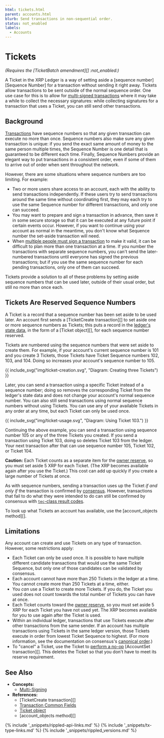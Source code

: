 ```yaml
---
html: tickets.html
parent: accounts.html
blurb: Send transactions in non-sequential order.
status: not_enabled
labels:
  - Accounts
---
```

# Tickets

_(Requires the [TicketBatch amendment][] :not_enabled:)_

A Ticket in the XRP Ledger is a way of setting aside a [sequence number][Sequence Number] for a transaction without sending it right away. Tickets allow transactions to be sent outside of the normal sequence order. One use case for this is to allow for [multi-signed transactions](multi-signing.html) where it may take a while to collect the necessary signatures: while collecting signatures for a transaction that uses a Ticket, you can still send other transactions.

## Background

[Transactions](transaction-basics.html) have sequence numbers so that any given transaction can execute no more than once. Sequence numbers also make sure any given transaction is unique: if you send the exact same amount of money to the same person multiple times, the Sequence Number is one detail that is guaranteed to be different each time. Finally, Sequence Numbers provide an elegant way to put transactions in a consistent order, even if some of them to arrive out of order when sent throughout the network.

However, there are some situations where sequence numbers are too limiting. For example:

- Two or more users share access to an account, each with the ability to send transactions independently. If these users try to send transactions around the same time without coordinating first, they may each try to use the same Sequence number for different transactions, and only one can succeed.
- You may want to prepare and sign a transaction in advance, then save it in some secure storage so that it can be executed at any future point if certain events occur. However, if you want to continue using your account as normal in the meantime, you don't know what Sequence number the set-aside transaction will need. <!-- STYLE_OVERRIDE: will -->
- When [multiple people must sign a transaction](multi-signing.html) to make it valid, it can be difficult to plan more than one transaction at a time. If you number the transactions with separate sequence numbers, you can't send the later-numbered transactions until everyone has signed the previous transactions; but if you use the same sequence number for each pending transactions, only one of them can succeed.

Tickets provide a solution to all of these problems by setting aside sequence numbers that can be used later, outside of their usual order, but still no more than once each.


## Tickets Are Reserved Sequence Numbers

A Ticket is a record that a sequence number has been set aside to be used later. An account first sends a [TicketCreate transaction][] to set aside one or more sequence numbers as Tickets; this puts a record in the [ledger's state data](ledgers.html), in the form of a [Ticket object][], for each sequence number reserved.

Tickets are numbered using the sequence numbers that were set aside to create them. For example, if your account's current sequence number is 101 and you create 3 Tickets, those Tickets have Ticket Sequence numbers 102, 103, and 104. Doing so increases your account's sequence number to 105.

{{ include_svg("img/ticket-creation.svg", "Diagram: Creating three Tickets") }}

Later, you can send a transaction using a specific Ticket instead of a sequence number; doing so removes the corresponding Ticket from the ledger's state data and does not change your account's normal sequence number. You can also still send transactions using normal sequence numbers without using Tickets. You can use any of your available Tickets in any order at any time, but each Ticket can only be used once.

{{ include_svg("img/ticket-usage.svg", "Diagram: Using Ticket 103.") }}

Continuing the above example, you can send a transaction using sequence number 105 or any of the three Tickets you created. If you send a transaction using Ticket 103, doing so deletes Ticket 103 from the ledger. Your next transaction after that can use sequence number 105, Ticket 102, or Ticket 104.

**Caution:** Each Ticket counts as a separate item for the [owner reserve](reserves.html), so you must set aside 5 XRP for each Ticket. (The XRP becomes available again after you use the Ticket.) This cost can add up quickly if you create a large number of Tickets at once.

As with sequence numbers, sending a transaction uses up the Ticket _if and only if_ the transaction is confirmed by [consensus](consensus.html). However, transactions that fail to do what they were intended to do can still be confirmed by consensus with [`tec`-class result codes](tec-codes.html).

To look up what Tickets an account has available, use the [account_objects method][].

## Limitations

Any account can create and use Tickets on any type of transaction. However, some restrictions apply:

- Each Ticket can only be used once. It is possible to have multiple different candidate transactions that would use the same Ticket Sequence, but only one of those candidates can be validated by consensus.
- Each account cannot have more than 250 Tickets in the ledger at a time. You cannot create more than 250 Tickets at a time, either.
- You _can_ use a Ticket to create more Tickets. If you do, the Ticket you used does not count towards the total number of Tickets you can have at once.
- Each Ticket counts toward the [owner reserve](reserves.html), so you must set aside 5 XRP for each Ticket you have not used yet. The XRP becomes available for you to use again after the Ticket is used.
- Within an individual ledger, transactions that use Tickets execute after other transactions from the same sender. If an account has multiple transactions using Tickets in the same ledger version, those Tickets execute in order from lowest Ticket Sequence to highest. (For more information, see the documentation on consensus's [canonical order](consensus.html#calculate-and-share-validations).)
- To "cancel" a Ticket, use the Ticket to [perform a no-op](about-canceling-a-transaction.html) [AccountSet transaction][]. This deletes the Ticket so that you don't have to meet its reserve requirement.

## See Also

<!-- TODO: add a tutorial for creating & using a Ticket -->

- **Concepts:**
    - [Multi-Signing](multi-signing.html)
- **References:**
    - [TicketCreate transaction][]
    - [Transaction Common Fields](transaction-common-fields.html)
    - [Ticket object](ticket.html)
    - [account_objects method][]

<!--{# common link defs #}-->
{% include '_snippets/rippled-api-links.md' %}
{% include '_snippets/tx-type-links.md' %}
{% include '_snippets/rippled_versions.md' %}

